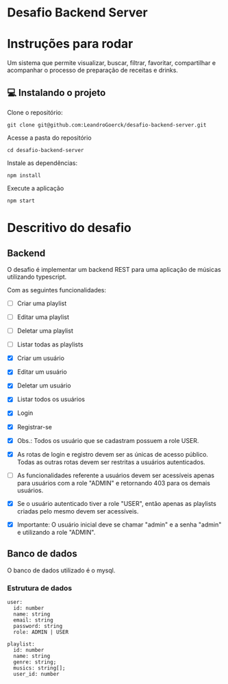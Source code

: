 # Desafio Backend Server

# Instruções para rodar

Um sistema que permite visualizar, buscar, filtrar, favoritar, compartilhar e acompanhar o processo de preparação de receitas e drinks.
## 💻 Instalando o projeto

Clone o repositório:  
```
git clone git@github.com:LeandroGoerck/desafio-backend-server.git
```
    
Acesse a pasta do repositório  
```
cd desafio-backend-server
```

Instale as dependências:
```  
npm install
```
  
Execute a aplicação
```  
npm start  
```
  
# Descritivo do desafio

## Backend
O desafio é implementar um backend REST para uma aplicação de músicas utilizando typescript.

Com as seguintes funcionalidades:
  - [ ] Criar uma playlist
  - [ ] Editar uma playlist
  - [ ] Deletar uma playlist
  - [ ] Listar todas as playlists
  - [x] Criar um usuário
  - [x] Editar um usuário
  - [x] Deletar um usuário
  - [x] Listar todos os usuários
  - [x] Login
  - [x] Registrar-se
  - [x] Obs.: Todos os usuário que se cadastram possuem a role USER.

  - [x] As rotas de login e registro devem ser as únicas de acesso público. Todas as outras rotas devem ser restritas a usuários autenticados.
  - [ ] As funcionalidades referente a usuários devem ser acessíveis apenas para usuários com a role "ADMIN" e retornando 403 para os demais usuários.
  - [x] Se o usuário autenticado tiver a role "USER", então apenas as playlists criadas pelo mesmo devem ser acessíveis.
  - [x] Importante: O usuário inicial deve se chamar "admin" e a senha "admin" e utilizando a role "ADMIN".

  ## Banco de dados
O banco de dados utilizado é o mysql.

### Estrutura de dados
  ```
  user:
    id: number
    name: string
    email: string
    password: string
    role: ADMIN | USER
  ```

  ```
  playlist:
    id: number
    name: string
    genre: string;
    musics: string[];
    user_id: number
  ```
